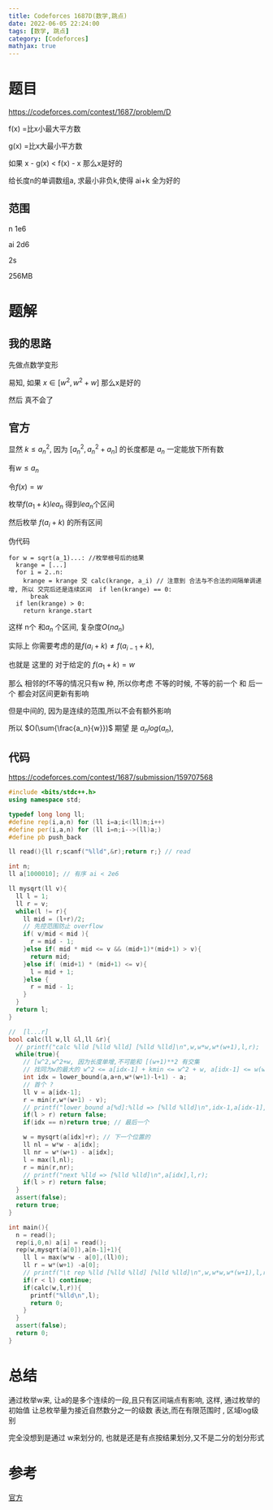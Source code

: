 ```yaml
---
title: Codeforces 1687D(数学,跳点)
date: 2022-06-05 22:24:00
tags: [数学, 跳点]
category: [Codeforces]
mathjax: true
---
```


# 题目

https://codeforces.com/contest/1687/problem/D

f(x) =比x小最大平方数

g(x) =比x大最小平方数

如果 x - g(x) < f(x) - x 那么x是好的

给长度n的单调数组a, 求最小非负k,使得 ai+k 全为好的

## 范围

n 1e6

ai 2d6

2s

256MB

# 题解

## 我的思路

先做点数学变形

易知, 如果 $x \in [w^2,w^2+w]$ 那么x是好的

然后 真不会了

## 官方

显然 $k \le a_n^2$, 因为 $[a_n^2,a_n^2+a_n]$ 的长度都是 $a_n$ 一定能放下所有数

有$w \le a_n$

令$f(x) = w$

枚举$f(a_1 + k) le a_n$ 得到$le a_n$个区间

然后枚举 $f(a_i + k)$ 的所有区间

伪代码

```
for w = sqrt(a_1)...: //枚举根号后的结果
  krange = [...]
  for i = 2..n:
    krange = krange 交 calc(krange, a_i) // 注意到 合法与不合法的间隔单调递增, 所以 交完后还是连续区间  if len(krange) == 0:
      break
  if len(krange) > 0:
    return krange.start
```

这样 n个 和$a_n$ 个区间, 复杂度$O(n a_n)$

实际上 你需要考虑的是$f(a_i+k) \neq f(a_{i-1} + k)$, 

也就是 这里的 对于给定的 $f(a_1+k) = w$

那么 相邻的f不等的情况只有w 种, 所以你考虑 不等的时候, 不等的前一个 和 后一个 都会对区间更新有影响

但是中间的, 因为是连续的范围,所以不会有额外影响

所以 $O(\sum{\frac{a_n}{w}})$ 期望 是 $a_n log (a_n)$,

## 代码

https://codeforces.com/contest/1687/submission/159707568

```cpp
#include <bits/stdc++.h>
using namespace std;

typedef long long ll;
#define rep(i,a,n) for (ll i=a;i<(ll)n;i++)
#define per(i,a,n) for (ll i=n;i-->(ll)a;)
#define pb push_back

ll read(){ll r;scanf("%lld",&r);return r;} // read

int n;
ll a[1000010]; // 有序 ai < 2e6

ll mysqrt(ll v){
  ll l = 1;
  ll r = v;
  while(l != r){
    ll mid = (l+r)/2;
    // 先控范围防止 overflow
    if( v/mid < mid ){
      r = mid - 1;
    }else if( mid * mid <= v && (mid+1)*(mid+1) > v){
      return mid;
    }else if( (mid+1) * (mid+1) <= v){
      l = mid + 1;
    }else {
      r = mid - 1;
    }
  }
  return l;
}

//  [l...r]
bool calc(ll w,ll &l,ll &r){
  // printf("calc %lld [%lld %lld] [%lld %lld]\n",w,w*w,w*(w+1),l,r);
  while(true){
    // [w^2,w^2+w, 因为长度单增,不可能和 [(w+1)**2 有交集
    // 找同为w的最大的 w^2 <= a[idx-1] + kmin <= w^2 + w, a[idx-1] <= w(w+1) - kmin
    int idx = lower_bound(a,a+n,w*(w+1)-l+1) - a;
    // 首个 ?
    ll v = a[idx-1];
    r = min(r,w*(w+1) - v);
    // printf("lower_bound a[%d]:%lld => [%lld %lld]\n",idx-1,a[idx-1],l,r);
    if(l > r) return false;
    if(idx == n)return true; // 最后一个

    w = mysqrt(a[idx]+r); // 下一个位置的
    ll nl = w*w - a[idx];
    ll nr = w*(w+1) - a[idx];
    l = max(l,nl);
    r = min(r,nr);
    // printf("next %lld => [%lld %lld]\n",a[idx],l,r);
    if(l > r) return false;
  }
  assert(false);
  return true;
}

int main(){
  n = read();
  rep(i,0,n) a[i] = read();
  rep(w,mysqrt(a[0]),a[n-1]+1){
    ll l = max(w*w - a[0],(ll)0);
    ll r = w*(w+1) -a[0];
    // printf("\t rep %lld [%lld %lld] [%lld %lld]\n",w,w*w,w*(w+1),l,r);
    if(r < l) continue;
    if(calc(w,l,r)){
      printf("%lld\n",l);
      return 0;
    }
  }
  assert(false);
  return 0;
}
```

# 总结

通过枚举w来, 让a的是多个连续的一段,且只有区间端点有影响, 这样, 通过枚举的初始值 让总枚举量为接近自然数分之一的级数 表达,而在有限范围时 , 区域log级别

完全没想到是通过 w来划分的, 也就是还是有点按结果划分,又不是二分的划分形式

# 参考

[官方](https://codeforces.com/blog/entry/103493)

